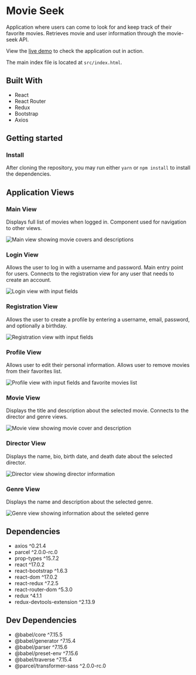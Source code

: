 # Movie Seek

Application where users can come to look for and keep track of their favorite movies. Retrieves movie and user information through the movie-seek API.

View the [live demo](https://movie-seek.netlify.app/) to check the application out in action.

The main index file is located at `src/index.html`.

## Built With

* React
* React Router
* Redux
* Bootstrap
* Axios

## Getting started

### Install

After cloning the repository, you may run either `yarn` or `npm install` to install the dependencies.

## Application Views

### Main View

Displays full list of movies when logged in. Component used for navigation to other views.

![Main view showing movie covers and descriptions](readmeImages/main-view.JPG)

### Login View

Allows the user to log in with a username and password. Main entry point for users. Connects to the registration view for any user that needs to create an account.

![Login view with input fields](readmeImages/login-view.JPG)

### Registration View

Allows the user to create a profile by entering a username, email, password, and optionally a birthday.

![Registration view with input fields](readmeImages/registration-view.JPG)

### Profile View

Allows user to edit their personal information. Allows user to remove movies from their favorites list.

![Profile view with input fields and favorite movies list](readmeImages/profile-view.JPG)

### Movie View

Displays the title and description about the selected movie. Connects to the director and genre views.

![Movie view showing movie cover and description](readmeImages/movie-view.JPG)

### Director View

Displays the name, bio, birth date, and death date about the selected director.

![Director view showing director information](readmeImages/director-view.JPG)

### Genre View

Displays the name and description about the selected genre.

![Genre view showing information about the seleted genre](readmeImages/genre-view.JPG)

## Dependencies

* axios ^0.21.4
* parcel ^2.0.0-rc.0
* prop-types ^15.7.2
* react ^17.0.2
* react-bootstrap ^1.6.3
* react-dom ^17.0.2
* react-redux ^7.2.5
* react-router-dom ^5.3.0
* redux ^4.1.1
* redux-devtools-extension ^2.13.9

## Dev Dependencies

* @babel/core ^7.15.5
* @babel/generator ^7.15.4
* @babel/parser ^7.15.6
* @babel/preset-env ^7.15.6
* @babel/traverse ^7.15.4
* @parcel/transformer-sass ^2.0.0-rc.0